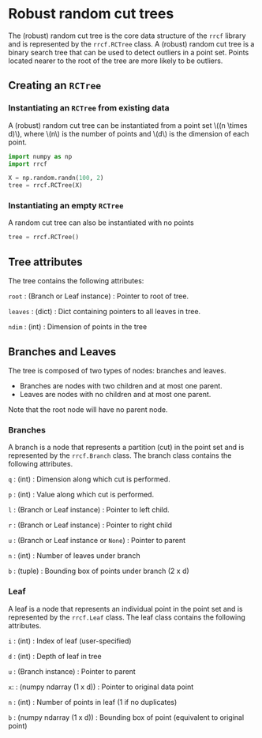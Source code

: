 # Robust random cut trees

The (robust) random cut tree is the core data structure of the `rrcf` library and is represented by the `rrcf.RCTree` class.
A (robust) random cut tree is a binary search tree that can be used to detect outliers in a point set.
Points located nearer to the root of the tree are more likely to be outliers.

## Creating an `RCTree`

### Instantiating an `RCTree` from existing data

A (robust) random cut tree can be instantiated from a point set \\((n \times d)\\),
where \\(n\\) is the number of points and \\(d\\) is the dimension of each point.

```python
import numpy as np
import rrcf

X = np.random.randn(100, 2)
tree = rrcf.RCTree(X)
```

### Instantiating an empty `RCTree`

A random cut tree can also be instantiated with no points

```python
tree = rrcf.RCTree()
```

## Tree attributes

The tree contains the following attributes:

`root`
: (Branch or Leaf instance)
: Pointer to root of tree.

`leaves`
: (dict)
: Dict containing pointers to all leaves in tree.

`ndim`
: (int)
: Dimension of points in the tree

## Branches and Leaves

The tree is composed of two types of nodes: branches and leaves.

- Branches are nodes with two children and at most one parent.
- Leaves are nodes with no children and at most one parent.

Note that the root node will have no parent node.

### Branches

A branch is a node that represents a partition (cut) in the point set and is represented by the `rrcf.Branch` class.
The branch class contains the following attributes.

`q`
: (int)
: Dimension along which cut is performed.

`p`
: (int)
: Value along which cut is performed.

`l`
: (Branch or Leaf instance)
: Pointer to left child.

`r`
: (Branch or Leaf instance)
: Pointer to right child

`u`
: (Branch or Leaf instance or `None`)
: Pointer to parent

`n`
: (int)
: Number of leaves under branch

`b`
: (tuple)
: Bounding box of points under branch (2 x d)

### Leaf

A leaf is a node that represents an individual point in the point set and is represented by the `rrcf.Leaf` class.
The leaf class contains the following attributes.

`i`
: (int)
: Index of leaf (user-specified)

`d`
: (int)
: Depth of leaf in tree

`u`
: (Branch instance)
: Pointer to parent

`x`:
: (numpy ndarray (1 x d))
: Pointer to original data point

`n`
: (int)
: Number of points in leaf (1 if no duplicates)

`b`
: (numpy ndarray (1 x d))
: Bounding box of point (equivalent to original point)
